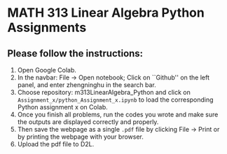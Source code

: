 # MATH 313 Linear Algebra Python Assignments

## Please follow the instructions:

1.  Open Google Colab.
2.  In the navbar: File -&gt; Open notebook; Click on ``Github'' on the left panel, and enter zhengninghu in the search bar.
3.  Choose repository: m313LinearAlgebra_Python and click on `Assignment_x/python_Assignment_x.ipynb` to load the corresponding Python assignment x on Colab.
4.  Once you finish all problems, run the codes you wrote and make sure the outputs are displayed correctly and properly.
5.  Then save the webpage as a single `.pdf` file by clicking File -&gt; Print or by printing the webpage with your browser.
6.  Upload the pdf file to D2L.